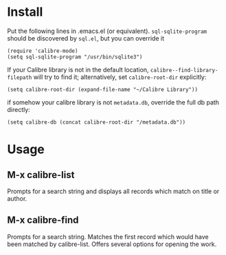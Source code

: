 # Install

Put the following lines in .emacs.el (or equivalent). `sql-sqlite-program` should be discovered by `sql.el`, but you can override it

    (require 'calibre-mode)
    (setq sql-sqlite-program "/usr/bin/sqlite3")
    
If your Calibre library is not in the default location, `calibre--find-library-filepath` will try to find it; alternatively, set `calibre-root-dir` explicitly:

    (setq calibre-root-dir (expand-file-name "~/Calibre Library"))

if somehow your calibre library is not `metadata.db`, override the full db path directly:

    (setq calibre-db (concat calibre-root-dir "/metadata.db"))

# Usage

## M-x calibre-list

Prompts for a search string and displays all records which match on title or author.

## M-x calibre-find

Prompts for a search string.  Matches the first record which would have been matched by calibre-list.  Offers several options for opening the work.
